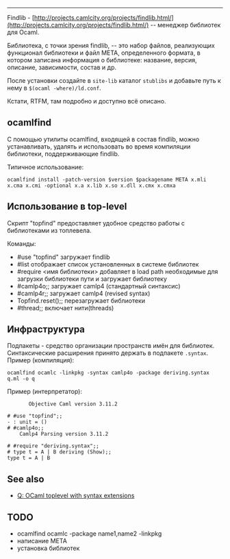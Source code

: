 * * * * *

Findlib -
[http://projects.camlcity.org/projects/findlib.html/](http://projects.camlcity.org/projects/findlib.html/)
-- менеджер библиотек для Ocaml.

Библиотека, с точки зрения findlib, -- это набор файлов, реализующих
функционал библиотеки и файл META, определенного формата, в котором
записана информация о библиотеке: название, версия, описание,
зависимости, состав и др.

После установки создайте в `site-lib` каталог `stublibs` и добавьте путь к нему в 
`$(ocaml -where)/ld.conf`.

Кстати, RTFM, там подробно и доступно всё описано.

ocamlfind
---------

С помощью утилиты ocamlfind, входящей в состав findlib, можно
устанавливать, удалять и использовать во время компиляции библиотеки,
поддерживающие findlib.

Типичное использование:

```
ocamlfind install -patch-version $version $packagename META x.mli x.cma x.cmi -optional x.a x.lib x.so x.dll x.cmx x.cmxa
```

Использование в top-level
-------------------------

Скрипт "topfind" предоставляет удобное средство работы с библиотеками из
топлевела.

Команды:
-   \#use "topfind" загружает findlib
-   \#list отображает список установленных в системе библиотек
-   \#require <имя библиотеки\> добавляет в load path необходимые для
    загрузки библиотеки пути и загружает библиотеку
-   \#camlp4o;; загружает camlp4 (стандартный синтаксис)
-   \#camlp4r;; загружает camlp4 (revised syntax)
-   Topfind.reset();; перезагружает библиотеки
-   \#thread;; включает нити(threads)

Инфраструктура
--------------

Подпакеты - средство организации пространств имён для библиотек.
Синтаксические расширения принято держать в подпакете `.syntax`.
Пример (компиляция):

```
ocamlfind ocamlc -linkpkg -syntax camlp4o -package deriving.syntax q.ml -o q
```

Пример (интерпретатор):
```
       Objective Caml version 3.11.2

# #use "topfind";;
- : unit = ()
# #camlp4o;;
	Camlp4 Parsing version 3.11.2

# #require "deriving.syntax";;
# type t = A | B deriving (Show);;
type t = A | B
```

See also
--------

- [Q: OCaml toplevel with syntax extensions](http://stackoverflow.com/questions/7438373/ocaml-toplevel-with-syntax-extensions)

TODO
----

- ocamlfind ocamlc -package name1,name2 -linkpkg
- написание META
- установка библиотек
